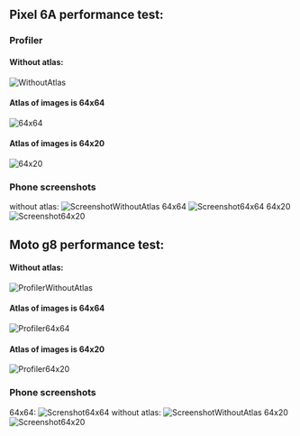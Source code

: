 ## Pixel 6A performance test:

### Profiler
#### Without atlas:
![WithoutAtlas](https://github.com/shanickgauthier/draw-calls-performance-test/assets/129755869/2a2392d2-da50-4f50-806e-a2c0b24d2df3)

#### Atlas of images is 64x64
![64x64](https://github.com/shanickgauthier/draw-calls-performance-test/assets/129755869/cd0219f8-9a2e-4025-af3f-93f2ebc9c5d6)

#### Atlas of images is 64x20
![64x20](https://github.com/shanickgauthier/draw-calls-performance-test/assets/129755869/d77943c0-6f32-4cf8-bfa1-9c25304cc97b)

### Phone screenshots
without atlas:
![ScreenshotWithoutAtlas](https://github.com/shanickgauthier/draw-calls-performance-test/assets/129755869/86fbde83-0389-45f1-b826-aa627574b894)
64x64
![Screenshot64x64](https://github.com/shanickgauthier/draw-calls-performance-test/assets/129755869/0045ed1d-697a-4680-abd3-247f07303b64)
64x20
![Screenshot64x20](https://github.com/shanickgauthier/draw-calls-performance-test/assets/129755869/db7e6020-5251-4857-b37c-d3f7d47b877f)


## Moto g8 performance test:
#### Without atlas:
![ProfilerWithoutAtlas](https://github.com/shanickgauthier/draw-calls-performance-test/assets/129755869/489cd455-fd21-46f3-8c13-6a235aba0692)
#### Atlas of images is 64x64
![Profiler64x64](https://github.com/shanickgauthier/draw-calls-performance-test/assets/129755869/477ff994-f1d5-4582-b19d-b53614611865)
#### Atlas of images is 64x20
![Profiler64x20](https://github.com/shanickgauthier/draw-calls-performance-test/assets/129755869/bc478217-4744-434f-a60f-3d8ba0c590c5)

### Phone screenshots
64x64:
![Screnshot64x64](https://github.com/shanickgauthier/draw-calls-performance-test/assets/129755869/262049c3-a208-4cf9-9e20-a4a92720b93b)
without atlas:
![ScreenshotWithoutAtlas](https://github.com/shanickgauthier/draw-calls-performance-test/assets/129755869/7ec20d42-a5be-4e20-9457-42d9dc0eb03a)
64x20
![Screenshot64x20](https://github.com/shanickgauthier/draw-calls-performance-test/assets/129755869/ad59262d-c0c7-44c5-b2ba-d80290b856bc)
